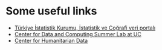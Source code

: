 # Some useful links

* [Türkiye İstatistik Kurumu, İstatistik ve Coğrafi veri portalı](https://cip.tuik.gov.tr/)
* [Center for Data and Computing Summer Lab at UC](https://cdac.uchicago.edu/engage/summerlab/#overview)
* [Center for Humanitarian Data](https://centre.humdata.org/data-fellows/)
